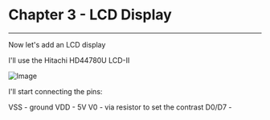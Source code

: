 # Chapter 3 - LCD Display

---

Now let's add an LCD display

I'll use the Hitachi HD44780U LCD-II

![Image](https://github.com/gbenamy/Building-6502-computer/assets/24626396/7d6e1c6d-3050-4fa6-baed-6b0feea535a8)

I'll start connecting the pins:

VSS - ground
VDD - 5V
V0 - via resistor to set the contrast
D0/D7 - 
